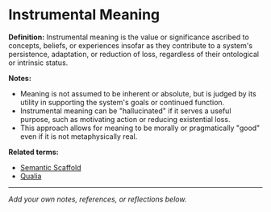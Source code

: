 # Instrumental Meaning

**Definition:**
Instrumental meaning is the value or significance ascribed to concepts, beliefs, or experiences insofar as they contribute to a system's persistence, adaptation, or reduction of loss, regardless of their ontological or intrinsic status.

**Notes:**
- Meaning is not assumed to be inherent or absolute, but is judged by its utility in supporting the system's goals or continued function.
- Instrumental meaning can be "hallucinated" if it serves a useful purpose, such as motivating action or reducing existential loss.
- This approach allows for meaning to be morally or pragmatically "good" even if it is not metaphysically real.

**Related terms:**
- [Semantic Scaffold](semantic_scaffold.md)
- [Qualia](qualia.md)

---
*Add your own notes, references, or reflections below.*
